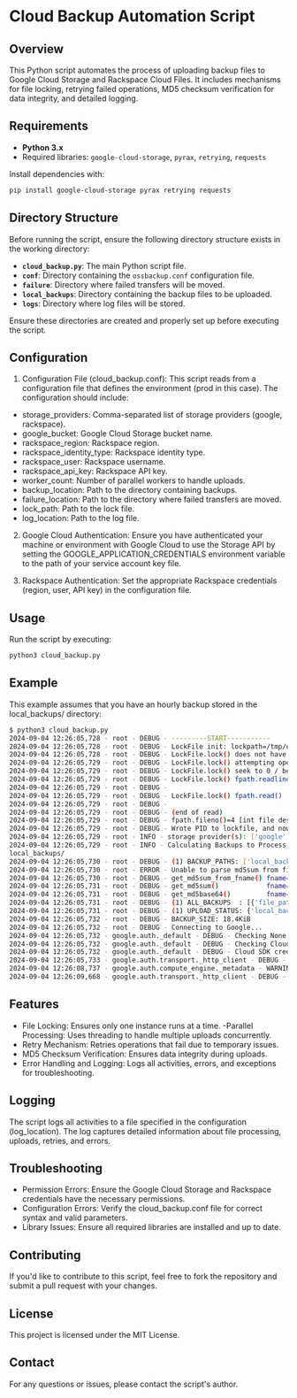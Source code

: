 # Cloud Backup Automation Script

## Overview

This Python script automates the process of uploading backup files to Google Cloud Storage and Rackspace Cloud Files. It includes mechanisms for file locking, retrying failed operations, MD5 checksum verification for data integrity, and detailed logging.

## Requirements

- **Python 3.x**  
- Required libraries: `google-cloud-storage`, `pyrax`, `retrying`, `requests`

Install dependencies with:

```bash
pip install google-cloud-storage pyrax retrying requests
```
## Directory Structure

Before running the script, ensure the following directory structure exists in the working directory:

- **`cloud_backup.py`**: The main Python script file.
- **`conf`**: Directory containing the `ossbackup.conf` configuration file.
- **`failure`**: Directory where failed transfers will be moved.
- **`local_backups`**: Directory containing the backup files to be uploaded.
- **`logs`**: Directory where log files will be stored.

Ensure these directories are created and properly set up before executing the script.

## Configuration
1. Configuration File (cloud_backup.conf): This script reads from a configuration file that defines the environment (prod in this case). The configuration should include:

- storage_providers: Comma-separated list of storage providers (google, rackspace).
- google_bucket: Google Cloud Storage bucket name.
- rackspace_region: Rackspace region.
- rackspace_identity_type: Rackspace identity type.
- rackspace_user: Rackspace username.
- rackspace_api_key: Rackspace API key.
- worker_count: Number of parallel workers to handle uploads.
- backup_location: Path to the directory containing backups.
- failure_location: Path to the directory where failed transfers are moved.
- lock_path: Path to the lock file.
- log_location: Path to the log file.

2. Google Cloud Authentication:
Ensure you have authenticated your machine or environment with Google Cloud to use the Storage API by setting the GOOGLE_APPLICATION_CREDENTIALS environment variable to the path of your service account key file.

3. Rackspace Authentication:
Set the appropriate Rackspace credentials (region, user, API key) in the configuration file.

## Usage
Run the script by executing:
```bash
python3 cloud_backup.py
```

## Example
This example assumes that you have an hourly backup stored in the local_backups/ directory:
```bash
$ python3 cloud_backup.py
2024-09-04 12:26:05,728 - root - DEBUG - ---------START-----------
2024-09-04 12:26:05,728 - root - DEBUG - LockFile init: lockpath=/tmp/ossbackup.lock _lockfile=None
2024-09-04 12:26:05,728 - root - DEBUG - LockFile.lock() does not have self._lockfile.
2024-09-04 12:26:05,729 - root - DEBUG - LockFile.lock() attempting open() for append+ type(self._lockfile=<class 'NoneType'>)
2024-09-04 12:26:05,729 - root - DEBUG - LockFile.lock() seek to 0 / beginning of file
2024-09-04 12:26:05,729 - root - DEBUG - LockFile.lock() fpath.readline().rstrip()
2024-09-04 12:26:05,729 - root - DEBUG -
2024-09-04 12:26:05,729 - root - DEBUG - LockFile.lock() fpath.read()
2024-09-04 12:26:05,729 - root - DEBUG -
2024-09-04 12:26:05,729 - root - DEBUG - (end of read)
2024-09-04 12:26:05,729 - root - DEBUG - fpath.fileno()=4 [int file descriptor]
2024-09-04 12:26:05,729 - root - DEBUG - Wrote PID to lockfile, and now self._lockfile=<_io.TextIOWrapper name='/tmp/ossbackup.lock' mode='a+' encoding='UTF-8'> type=<class '_io.TextIOWrapper'>
2024-09-04 12:26:05,729 - root - INFO - storage provider(s): ['google']
2024-09-04 12:26:05,729 - root - INFO - Calculating Backups to Process...
local_backups/
2024-09-04 12:26:05,730 - root - DEBUG - (1) BACKUP_PATHS: ['local_backups//etc_backups-hourly.tar.gz']
2024-09-04 12:26:05,730 - root - ERROR - Unable to parse md5sum from filename: local_backups//etc_backups-hourly.tar.gz
2024-09-04 12:26:05,730 - root - DEBUG - get_md5sum_from_fname() fname=local_backups//etc_backups-hourly.tar.gz result=UNKNOWN
2024-09-04 12:26:05,731 - root - DEBUG - get_md5sum()            fname=local_backups//etc_backups-hourly.tar.gz result=a78068358bf6a8905a9a82a53d0e20b7
2024-09-04 12:26:05,731 - root - DEBUG - get_md5base64()         fname=local_backups//etc_backups-hourly.tar.gz result=p4BoNYv2qJBamoKlPQ4gtw==
2024-09-04 12:26:05,731 - root - DEBUG - (1) ALL_BACKUPS  : [{'file_path': 'local_backups//etc_backups-hourly.tar.gz', 'archive_name': 'etc_backups-hourly.tar.gz', 'dest_name': 'hourly.tar.gz/etc_backups-hourly.tar.gz', 'folder_type': 'hourly.tar.gz', 'md5sum_filename': 'UNKNOWN'}]
2024-09-04 12:26:05,731 - root - DEBUG - (1) UPLOAD_STATUS: {'local_backups//etc_backups-hourly.tar.gz': {'good_upload': [], 'md5sum_ok': False, 'md5sum': 'a78068358bf6a8905a9a82a53d0e20b7', 'md5base64': 'p4BoNYv2qJBamoKlPQ4gtw=='}}
2024-09-04 12:26:05,732 - root - DEBUG - BACKUP_SIZE: 18.4KiB
2024-09-04 12:26:05,732 - root - DEBUG - Connecting to Google...
2024-09-04 12:26:05,732 - google.auth._default - DEBUG - Checking None for explicit credentials as part of auth process...
2024-09-04 12:26:05,732 - google.auth._default - DEBUG - Checking Cloud SDK credentials as part of auth process...
2024-09-04 12:26:05,732 - google.auth._default - DEBUG - Cloud SDK credentials not found on disk; not using them
2024-09-04 12:26:05,733 - google.auth.transport._http_client - DEBUG - Making request: GET http://169.254.169.254
2024-09-04 12:26:08,737 - google.auth.compute_engine._metadata - WARNING - Compute Engine Metadata server unavailable on attempt 1 of 3. Reason: timed out
2024-09-04 12:26:09,668 - google.auth.transport._http_client - DEBUG - Making request: GET http://169.254.169.254
```


## Features
- File Locking: Ensures only one instance runs at a time.
-Parallel Processing: Uses threading to handle multiple uploads concurrently.
- Retry Mechanism: Retries operations that fail due to temporary issues.
- MD5 Checksum Verification: Ensures data integrity during uploads.
- Error Handling and Logging: Logs all activities, errors, and exceptions for troubleshooting.

## Logging
The script logs all activities to a file specified in the configuration (log_location). The log captures detailed information about file processing, uploads, retries, and errors.

## Troubleshooting
- Permission Errors: Ensure the Google Cloud Storage and Rackspace credentials have the necessary permissions.
- Configuration Errors: Verify the cloud_backup.conf file for correct syntax and valid parameters.
- Library Issues: Ensure all required libraries are installed and up to date.

## Contributing
If you'd like to contribute to this script, feel free to fork the repository and submit a pull request with your changes.

## License
This project is licensed under the MIT License.

## Contact
For any questions or issues, please contact the script's author.
